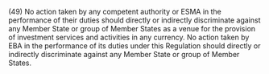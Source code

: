(49) No action taken by any competent authority or ESMA in the performance of their duties should directly or indirectly discriminate against any Member State or group of Member States as a venue for the provision of investment services and activities in any currency. No action taken by EBA in the performance of its duties under this Regulation should directly or indirectly discriminate against any Member State or group of Member States.